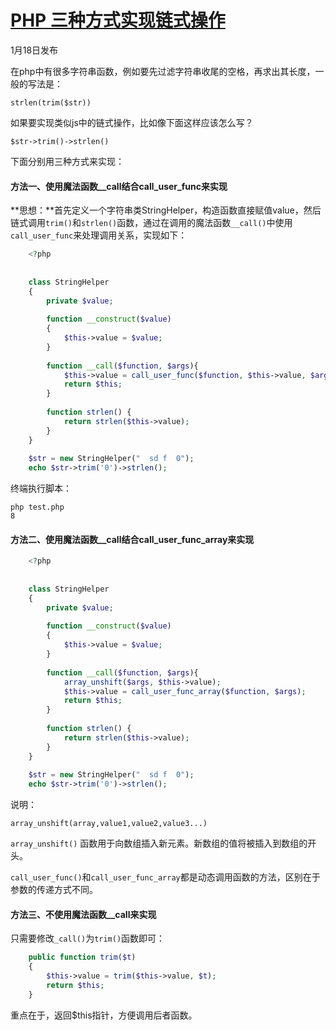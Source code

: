 # [PHP 三种方式实现链式操作][0]

1月18日发布 


在php中有很多字符串函数，例如要先过滤字符串收尾的空格，再求出其长度，一般的写法是：

    strlen(trim($str))

如果要实现类似js中的链式操作，比如像下面这样应该怎么写？

    $str->trim()->strlen()    

下面分别用三种方式来实现：

#### 方法一、使用魔法函数__call结合call_user_func来实现

**思想：**首先定义一个字符串类StringHelper，构造函数直接赋值value，然后链式调用`trim()`和`strlen()`函数，通过在调用的魔法函数`__call()`中使用`call_user_func`来处理调用关系，实现如下：

```php
    <?php
    
    
    class StringHelper 
    {
        private $value;
        
        function __construct($value)
        {
            $this->value = $value;
        }
    
        function __call($function, $args){
            $this->value = call_user_func($function, $this->value, $args[0]);
            return $this;
        }
    
        function strlen() {
            return strlen($this->value);
        }
    }
    
    $str = new StringHelper("  sd f  0");
    echo $str->trim('0')->strlen();
```

终端执行脚本：

    php test.php 
    8

#### 方法二、使用魔法函数__call结合call_user_func_array来实现

```php
    <?php
    
    
    class StringHelper 
    {
        private $value;
        
        function __construct($value)
        {
            $this->value = $value;
        }
    
        function __call($function, $args){
            array_unshift($args, $this->value);
            $this->value = call_user_func_array($function, $args);
            return $this;
        }
    
        function strlen() {
            return strlen($this->value);
        }
    }
    
    $str = new StringHelper("  sd f  0");
    echo $str->trim('0')->strlen();
```

说明：

    array_unshift(array,value1,value2,value3...)

`array_unshift()` 函数用于向数组插入新元素。新数组的值将被插入到数组的开头。

`call_user_func()`和`call_user_func_array`都是动态调用函数的方法，区别在于参数的传递方式不同。

#### 方法三、不使用魔法函数__call来实现

只需要修改`_call()`为`trim()`函数即可：

```php
    public function trim($t)
    {
        $this->value = trim($this->value, $t);
        return $this;
    }
```

重点在于，返回$this指针，方便调用后者函数。

[0]: https://segmentfault.com/a/1190000008159324
[1]: /t/php/blogs
[2]: /u/zailushang
